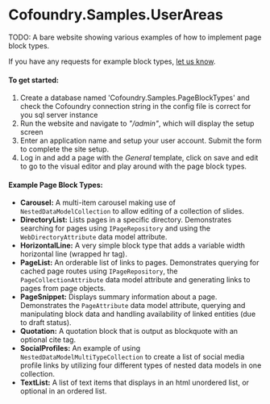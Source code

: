 # Cofoundry.Samples.UserAreas

TODO: A bare website showing various examples of how to implement page block types.

If you have any requests for example block types, [let us know](https://github.com/cofoundry-cms/cofoundry/wiki/Feedback-&-Community).

#### To get started:

1. Create a database named 'Cofoundry.Samples.PageBlockTypes' and check the Cofoundry connection string in the config file is correct for you sql server instance
2. Run the website and navigate to *"/admin"*, which will display the setup screen
3. Enter an application name and setup your user account. Submit the form to complete the site setup. 
4. Log in and add a page with the *General* template, click on save and edit to go to the visual editor and play around with the page block types.

####  Example Page Block Types:

- **Carousel:** A multi-item carousel making use of `NestedDataModelCollection` to allow editing of a collection of slides.
- **DirectoryList:** Lists pages in a specific directory. Demonstrates searching for pages using `IPageRepository` and using the `WebDirectoryAttribute` data model attribute.
- **HorizontalLine:** A very simple block type that adds a variable width horizontal line (wrapped hr tag).
- **PageList:** An orderable list of links to pages. Demonstrates querying for cached page routes using `IPageRepository`, the `PageCollectionAttribute` data model attribute and generating links to pages from page objects.
- **PageSnippet:** Displays summary information about a page. Demonstrates the `PageAttribute` data model attribute, querying and manipulating block data and handling availability of linked entities (due to draft status).
- **Quotation:** A quotation block that is output as blockquote with an optional cite tag.
- **SocialProfiles:** An example of using `NestedDataModelMultiTypeCollection` to create a list of social media profile links by utilizing four different types of nested data models in one collection.
- **TextList:** A list of text items that displays in an html unordered list, or optional in an ordered list.



